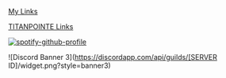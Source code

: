 [My Links](https://beacons.page/Atlas_1001)

[TITANPOINTE Links](https://linktr.ee/TITANPOINTE)

[![spotify-github-profile](https://spotify-github-profile.vercel.app/api/view?uid=dkmeakaf9v4v6aqiei2y8d05w&cover_image=true&theme=compact)](https://spotify-github-profile.vercel.app/api/view?uid=dkmeakaf9v4v6aqiei2y8d05w&redirect=true)

![Discord Banner 3](https://discordapp.com/api/guilds/[SERVER ID]/widget.png?style=banner3)
